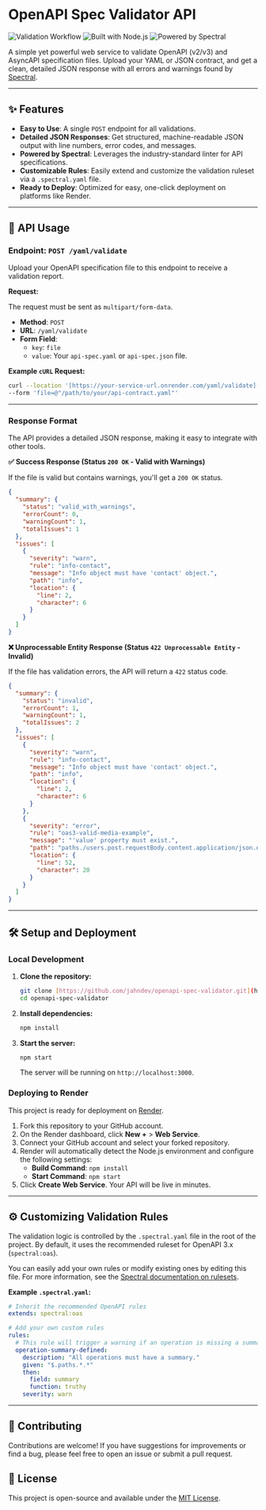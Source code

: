 # OpenAPI Spec Validator API

![Validation Workflow](https://img.shields.io/badge/API-Validation%20Service-blue)
![Built with Node.js](https://img.shields.io/badge/Built%20with-Node.js-green)
![Powered by Spectral](https://img.shields.io/badge/Powered%20by-Spectral-purple)

A simple yet powerful web service to validate OpenAPI (v2/v3) and AsyncAPI specification files. Upload your YAML or JSON contract, and get a clean, detailed JSON response with all errors and warnings found by [Spectral](https://github.com/stoplightio/spectral).

---

## ✨ Features

- **Easy to Use**: A single `POST` endpoint for all validations.
- **Detailed JSON Responses**: Get structured, machine-readable JSON output with line numbers, error codes, and messages.
- **Powered by Spectral**: Leverages the industry-standard linter for API specifications.
- **Customizable Rules**: Easily extend and customize the validation ruleset via a `.spectral.yaml` file.
- **Ready to Deploy**: Optimized for easy, one-click deployment on platforms like Render.

---

## 🚀 API Usage

### Endpoint: `POST /yaml/validate`

Upload your OpenAPI specification file to this endpoint to receive a validation report.

**Request:**

The request must be sent as `multipart/form-data`.

- **Method**: `POST`
- **URL**: `/yaml/validate`
- **Form Field**:
  - `key`: `file`
  - `value`: Your `api-spec.yaml` or `api-spec.json` file.

**Example `cURL` Request:**

```bash
curl --location '[https://your-service-url.onrender.com/yaml/validate](https://your-service-url.onrender.com/yaml/validate)' \
--form 'file=@"/path/to/your/api-contract.yaml"'
```

---

### Response Format

The API provides a detailed JSON response, making it easy to integrate with other tools.

**✅ Success Response (Status `200 OK` - Valid with Warnings)**

If the file is valid but contains warnings, you'll get a `200 OK` status.

```json
{
  "summary": {
    "status": "valid_with_warnings",
    "errorCount": 0,
    "warningCount": 1,
    "totalIssues": 1
  },
  "issues": [
    {
      "severity": "warn",
      "rule": "info-contact",
      "message": "Info object must have 'contact' object.",
      "path": "info",
      "location": {
        "line": 2,
        "character": 6
      }
    }
  ]
}
```

**❌ Unprocessable Entity Response (Status `422 Unprocessable Entity` - Invalid)**

If the file has validation errors, the API will return a `422` status code.

```json
{
  "summary": {
    "status": "invalid",
    "errorCount": 1,
    "warningCount": 1,
    "totalIssues": 2
  },
  "issues": [
    {
      "severity": "warn",
      "rule": "info-contact",
      "message": "Info object must have 'contact' object.",
      "path": "info",
      "location": {
        "line": 2,
        "character": 6
      }
    },
    {
      "severity": "error",
      "rule": "oas3-valid-media-example",
      "message": "'value' property must exist.",
      "path": "paths./users.post.requestBody.content.application/json.examples.example-1",
      "location": {
        "line": 52,
        "character": 20
      }
    }
  ]
}
```

---

## 🛠️ Setup and Deployment

### Local Development

1.  **Clone the repository:**
    ```bash
    git clone [https://github.com/jahndev/openapi-spec-validator.git](https://github.com/jahndev/openapi-spec-validator.git)
    cd openapi-spec-validator
    ```
2.  **Install dependencies:**
    ```bash
    npm install
    ```
3.  **Start the server:**
    ```bash
    npm start
    ```
    The server will be running on `http://localhost:3000`.

### Deploying to Render

This project is ready for deployment on [Render](https://render.com/).

1.  Fork this repository to your GitHub account.
2.  On the Render dashboard, click **New +** > **Web Service**.
3.  Connect your GitHub account and select your forked repository.
4.  Render will automatically detect the Node.js environment and configure the following settings:
    - **Build Command**: `npm install`
    - **Start Command**: `npm start`
5.  Click **Create Web Service**. Your API will be live in minutes.

---

## ⚙️ Customizing Validation Rules

The validation logic is controlled by the `.spectral.yaml` file in the root of the project. By default, it uses the recommended ruleset for OpenAPI 3.x (`spectral:oas`).

You can easily add your own rules or modify existing ones by editing this file. For more information, see the [Spectral documentation on rulesets](https://meta.stoplight.io/docs/spectral/docs/reference/rulesets.md).

**Example `.spectral.yaml`:**

```yaml
# Inherit the recommended OpenAPI rules
extends: spectral:oas

# Add your own custom rules
rules:
  # This rule will trigger a warning if an operation is missing a summary
  operation-summary-defined:
    description: "All operations must have a summary."
    given: "$.paths.*.*"
    then:
      field: summary
      function: truthy
    severity: warn
```

---

## 🤝 Contributing

Contributions are welcome! If you have suggestions for improvements or find a bug, please feel free to open an issue or submit a pull request.

## 📄 License

This project is open-source and available under the [MIT License](LICENSE).
